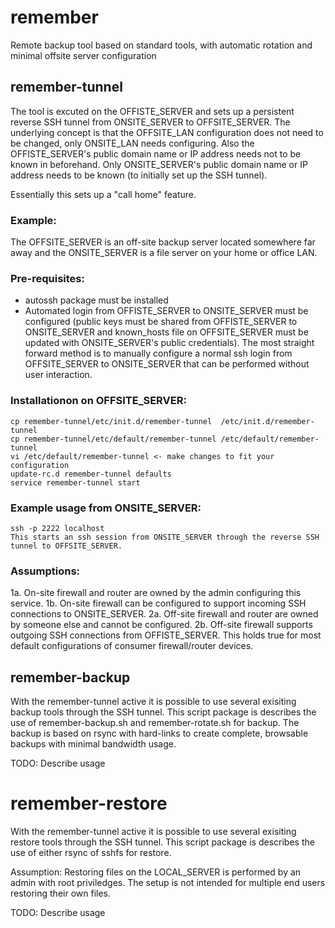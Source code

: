 # remember
Remote backup tool based on standard tools, with automatic rotation and minimal offsite server configuration 

## remember-tunnel
The tool is excuted on the OFFISTE_SERVER and sets up a persistent reverse SSH tunnel from ONSITE_SERVER to OFFSITE_SERVER. The underlying concept is that the OFFSITE_LAN configuration does not need to be changed, only ONSITE_LAN needs configuring. Also the OFFISTE_SERVER's public domain name or IP address needs not to be known in beforehand. Only ONSITE_SERVER's public domain name or IP address needs to be known (to initially set up the SSH tunnel).

Essentially this sets up a "call home" feature.

### Example:
The OFFSITE_SERVER is an off-site backup server located somewhere far away and the ONSITE_SERVER is a file server on your home or office LAN.

### Pre-requisites:
* autossh package must be installed
* Automated login from OFFISTE_SERVER to ONSITE_SERVER must be configured (public keys must be shared from OFFISTE_SERVER to ONSITE_SERVER and known_hosts file on OFFSITE_SERVER must be updated with ONSITE_SERVER's public credentials). The most straight forward method is to manually configure a normal ssh login from OFFSITE_SERVER to ONSITE_SERVER that can be performed without user interaction.  

### Installationon on OFFSITE_SERVER:
```
cp remember-tunnel/etc/init.d/remember-tunnel  /etc/init.d/remember-tunnel
cp remember-tunnel/etc/default/remember-tunnel /etc/default/remember-tunnel
vi /etc/default/remember-tunnel <- make changes to fit your configuration
update-rc.d remember-tunnel defaults
service remember-tunnel start
```

### Example usage from ONSITE_SERVER:
```
ssh -p 2222 localhost
This starts an ssh session from ONSITE_SERVER through the reverse SSH tunnel to OFFSITE_SERVER.
```

### Assumptions:
1a. On-site firewall and router are owned by the admin configuring this service.
1b. On-site firewall can be configured to support incoming SSH connections to ONSITE_SERVER. 
2a. Off-site firewall and router are owned by someone else and cannot be configured.
2b. Off-site firewall supports outgoing SSH connections from OFFISTE_SERVER. This holds true for most default configurations of consumer firewall/router devices.

## remember-backup
With the remember-tunnel active it is possible to use several exisiting backup tools through the SSH tunnel. This script package is describes the use of remember-backup.sh and remember-rotate.sh for backup. The backup is based on rsync with hard-links to create complete, browsable backups with minimal bandwidth usage.   

TODO: Describe usage

remember-restore
===============
With the remember-tunnel active it is possible to use several exisiting restore tools through the SSH tunnel. This script package is describes the use of either rsync of sshfs for restore.

Assumption:
Restoring files on the LOCAL_SERVER is performed by an admin with root priviledges. The setup is not intended for multiple end users restoring their own files.

TODO: Describe usage
